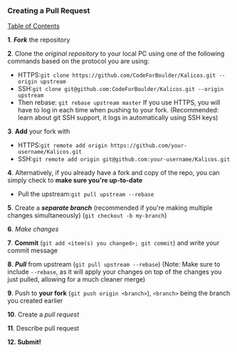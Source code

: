 ### Creating a Pull Request

[Table of Contents](./README.md)

**1**. _**Fork**_ the repository

**2**. Clone the _original repository_ to your local PC using one of the following commands based on the protocol you are using:
 * HTTPS:`git clone https://github.com/CodeForBoulder/Kalicos.git --origin upstream`
 * SSH:`git clone git@github.com:CodeForBoulder/Kalicos.git --origin upstream`
 * Then rebase: `git rebase upstream master`
 If you use HTTPS, you will have to log in each time when pushing to your fork. (Recommended: learn about git SSH support, it logs in automatically using SSH keys)
 
**3**. **Add** your fork with
 * HTTPS:`git remote add origin https://github.com/your-username/Kalicos.git`
 * SSH:`git remote add origin git@github.com:your-username/Kalicos.git`
 
**4**. Alternatively, if you already have a fork and copy of the repo, you can simply check to **make sure you're up-to-date**
 * Pull the upstream:`git pull upstream --rebase`
 
**5**. Create a _**separate branch**_ (recommended if you're making multiple changes simultaneously) (`git checkout -b my-branch`)

**6**. _Make changes_

**7**. **Commit** (`git add <item(s) you changed>; git commit`) and write your commit message

**8**. _**Pull**_ from upstream (`git pull upstream --rebase`) (Note: Make sure to include `--rebase`, as it will apply your changes on top of the changes you just pulled, allowing for a much cleaner merge)

**9**. Push to **your fork** (`git push origin <branch>`), `<branch>` being the branch you created earlier

**10**. Create a _pull request_

**11**. Describe pull request

**12. Submit!**
